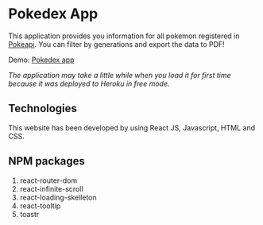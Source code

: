 # Pokedex App

This application provides you information for all pokemon registered in [Pokeapi](https://pokeapi.co/).
You can filter by generations and export the data to PDF!

Demo: [Pokedex app](https://the-react-pokedex.herokuapp.com/pokemon)

_The application may take a little while when you load it for first time because it was deployed to Heroku in free mode._

## Technologies

This website has been developed by using React JS, Javascript, HTML and CSS.

## NPM packages

1. react-router-dom
2. react-infinite-scroll
3. react-loading-skelleton
4. react-tooltip
5. toastr
